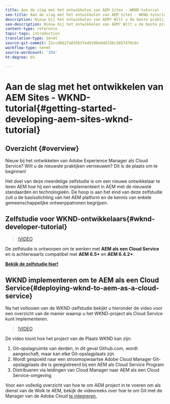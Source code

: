 ```yaml
---
title: Aan de slag met het ontwikkelen van AEM Sites - WKND-tutorial
seo-title: Aan de slag met het ontwikkelen van AEM Sites - WKND-tutorial
description: Nieuw bij het ontwikkelen van AEM? Wilt u de beste praktijken vernieuwen? Dit is de plaats om te beginnen! Het doel van deze meerdelige zelfstudie is om een nieuwe ontwikkelaar te leren AEM hoe hij een website implementeert in AEM met de nieuwste standaarden en technologieën.
seo-description: Nieuw bij het ontwikkelen van AEM? Wilt u de beste praktijken vernieuwen? Dit is de plaats om te beginnen! Het doel van deze meerdelige zelfstudie is om een nieuwe ontwikkelaar te leren AEM hoe hij een website implementeert in AEM met de nieuwste standaarden en technologieën.
content-type: reference
topic-tags: introduction
translation-type: tm+mt
source-git-commit: 22ccd6627a035b37edb180eb4633bc3b57470c0c
workflow-type: tm+mt
source-wordcount: '354'
ht-degree: 6%

---
```



# Aan de slag met het ontwikkelen van AEM Sites - WKND-tutorial{#getting-started-developing-aem-sites-wknd-tutorial}

## Overzicht {#overview}

Nieuw bij het ontwikkelen van Adobe Experience Manager als Cloud Service? Wilt u de nieuwste praktijken vernieuwen? Dit is de plaats om te beginnen!

Het doel van deze meerdelige zelfstudie is om een nieuwe ontwikkelaar te leren AEM hoe hij een website implementeert in AEM met de nieuwste standaarden en technologieën. De hoop is aan het eind van deze zelfstudie zult u de basisstichting van het AEM platform en de kennis van enkele gemeenschappelijke ontwerppatronen begrijpen.

## Zelfstudie voor WKND-ontwikkelaars{#wknd-developer-tutorial}

>[!VIDEO](https://video.tv.adobe.com/v/30476?quality=12&learn=on)

De zelfstudie is ontworpen om te werken met **AEM als een Cloud Service** en is achterwaarts compatibel met **AEM 6.5+** en **AEM 6.4.2+**.

**[Bekijk de zelfstudie hier!](https://docs.adobe.com/content/help/en/experience-manager-learn/getting-started-wknd-tutorial-develop/overview.html)**

## WKND implementeren om te AEM als een Cloud Service{#deploying-wknd-to-aem-as-a-cloud-service}

Na het voltooien van de WKND-zelfstudie bekijkt u hieronder de video voor een overzicht van de manier waarop u het WKND-project als Cloud Service kunt implementeren.

>[!VIDEO](https://video.tv.adobe.com/v/30191?quality=12&learn=on)

De video toont hoe het project van de Plaats WKND kan zijn:

1. Git-opslagruimte van derden, in dit geval Github.com, wordt aangeschaft, maar kan elke Git-opslagplaats zijn
2. Wordt gespoeld naar een stroomopwaartse Adobe Cloud Manager Git-opslagplaats die is geregistreerd bij een AEM als Cloud Service Program
3. Distribueren via leidingen van Cloud Manager naar AEM als een Cloud Service-omgeving

Voor een volledig overzicht van hoe te om AEM project in te voeren om als dienst van de Wolk te AEM, bekijk de videoreeks over hoe te om Git met de Manager van de Adobe Cloud [ te integreren.](https://docs.adobe.com/content/help/en/experience-manager-cloud-manager/using/managing-code/setup-cloud-manager-git-integration.html)
